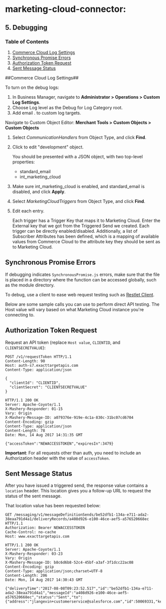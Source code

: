 # marketing-cloud-connector: 

## 5. Debugging #

### Table of Contents #

1. [Commerce Cloud Log Settings](#Log)
2. [Synchronous Promise Errors](#Synch)
3. [Authorization Token Request](#Auth)
4. [Sent Message Status](#SentMsg)

<a name="Log"></a>
##Commerce Cloud Log Settings##

To turn on the debug logs:

1. In Business Manager, navigate to **Administrator > Operations > Custom Log Settings**.
2. Choose Log level as the Debug for Log Category root.
3. Add email . to custom log targets.

Navigate to Custom Object Editor: **Merchant Tools > Custom Objects > Custom Objects**

1. Select *CommunicationHandlers* from Object Type, and click **Find**.
2. Click to edit "development" object.

	You should be presented with a JSON object, with two top-level properties: 
	 - standard_email 
	 - int\_marketing\_cloud
4. Make sure int\_marketing\_cloud is enabled, and standard_email is disabled, and click **Apply**.
5. Select *MarketingCloudTriggers* from Object Type, and click **Find**.
6. Edit each entry. 

	Each trigger has a Trigger Key that maps it to Marketing Cloud. Enter the External key that we 
   got from the Triggered Send we created. Each trigger can be directly enabled/disabled. Additionally, a list of 
   Subscriber Attributes has been defined, which is a mapping of available values from Commerce Cloud to the 
   attribute key they should be sent as to Marketing Cloud.

<a name="Synch"></a>
## Synchronous Promise Errors ##

If debugging indicates `SynchronousPromise.js` errors, make sure that the file is placed in a directory where the function can be accessed globally, such as the module directory.

To debug, use a client to ease web request testing such as [Restlet Client](https://restlet.com/modules/client/?utm_source=DHC).

Below are some sample calls you can use to perform direct API testing. The Host value will vary based on what Marketing Cloud instance you're connecting to.

<a name="Auth"></a>
## Authorization Token Request ##

Request an API token (replace `Host value`, `CLIENTID`, and `CLIENTSECRETVALUE`):

```
POST /v1/requestToken HTTP/1.1
Content-Length: 90
Host: auth-s7.exacttargetapis.com
Content-Type: application/json

{
  "clientId": "CLIENTID",
  "clientSecret": "CLIENTSECRETVALUE"
}

HTTP/1.1 200 OK
Server: Apache-Coyote/1.1
X-Mashery-Responder: 01-15
Vary: Origin
X-Mashery-Message-ID: a079376e-919e-4c1a-830c-31bc07cd6704
Content-Encoding: gzip
Content-Type: application/json
Content-Length: 78
Date: Mon, 14 Aug 2017 14:31:35 GMT

{"accessToken":"NEWACCESSTOKEN","expiresIn":3479}
```

**Important**: For all requests other than auth, you need to include an Authorization header with the value of `accessToken`. 

<a name="SentMsg"></a>
## Sent Message Status ##

After you have issued a triggered send, the response value contains a `location` header. This location gives you a follow-up URL to request the status of the sent message. 

That location value has been requested below:

```
GET /messaging/v1/messageDefinitionSends/be52dfb1-134a-e711-ada2-38eaa791d4a1/deliveryRecords/a408d926-e100-46ce-aef5-a576520668ec HTTP/1.1
Authorization: Bearer NEWACCESSTOKEN
Cache-Control: no-cache
Host: www.exacttargetapis.com

HTTP/1.1 200 OK
Server: Apache-Coyote/1.1
X-Mashery-Responder: 03-23
Vary: Origin
X-Mashery-Message-ID: b8c6d6b8-52c4-45bf-a3af-3f1dcc22ac08
Content-Encoding: gzip
Content-Type: application/json;charset=UTF-8
Content-Length: 206
Date: Mon, 14 Aug 2017 14:30:43 GMT

{"deliveryTime":"2017-08-08T09:23:52.517","id":"be52dfb1-134a-e711-ada2-38eaa791d4a1","messageId":"a408d926-e100-46ce-aef5-a576520668ec","status":"Sent","to":{"address":"jlangevin+customerservice@salesforce.com","id":50069331,"key":"jlangevin+customerservice@salesforce.com"}}
```